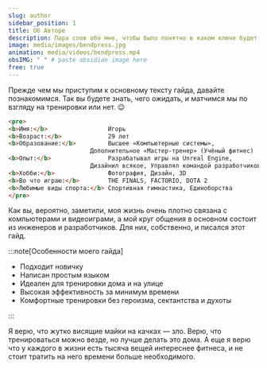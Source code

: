 ```yaml
---
slug: author
sidebar_position: 1
title: Об Авторе
description: Пара слов обо мне, чтобы было понятно в каком ключе будет гайд
image: media/images/bendpress.jpg
animation: media/videos/bendpress.mp4
obsIMG: " " # paste obsidian image here
free: true
---
```

Прежде чем мы приступим к основному тексту гайда, давайте познакомимся. Так вы будете знать, чего ожидать, и матчимся мы по взгляду на тренировки или нет. 😉

```html title="Об Авторе"
<pre>
<b>Имя:</b>                 Игорь
<b>Возраст:</b>             29 лет
<b>Образование:</b>         Высшее «Компьютерные системы», 
                       Дополнительное «Мастер-тренер» (Учёный фитнес)
<b>Опыт:</b>                Разрабатывал игры на Unreal Engine, 
                       Дизайнил всякое, Управлял командой разработчиков
<b>Хобби:</b>               Фотография, Дизайн, 3D 
<b>Во что играю:</b>        THE FINALS, FACTORIO, DOTA 2
<b>Любимые виды спорта:</b> Спортивная гимнастика, Единоборства
</pre>
```


Как вы, вероятно, заметили, моя жизнь очень плотно связана с компьютерами и видеоиграми, а мой круг общения в основном состоит из инженеров и разработчиков. Для них, собственно, и писался этот гайд. 

:::note[Особенности моего гайда]  

- Подходит новичку
- Написан простым языком
- Идеален для тренировки дома и на улице
- Высокая эффективность за минимум времени
- Комфортные тренировки без героизма, сектантства и духоты

:::

Я верю, что жутко висящие майки на качках — зло. Верю, что тренироваться можно везде, но лучше делать это дома. А еще я верю что у каждого в жизни есть тысяча вещей интереснее фитнеса, и не стоит тратить на него времени больше необходимого.


